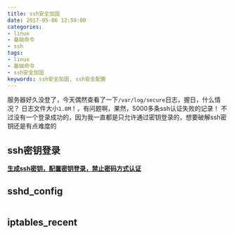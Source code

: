```yaml
---
title: ssh安全加固
date: 2017-05-06 12:59:00
categories:
- linux
- 基础命令
- ssh
tags:
- linux
- 基础命令
- ssh安全加固
keywords: ssh安全加固, ssh安全配置
---
```


> 
服务器好久没登了，今天偶然查看了一下`/var/log/secure`日志，握日，什么情况？
日志文件大小`1.8M`！，有问题啊，果然，5000多条ssh认证失败的记录！
不过没有一个登录成功的，因为我一直都是只允许通过密钥登录的，想要破解ssh密钥还是有点难度的

<!-- more -->

## ssh密钥登录

**[生成ssh密钥，配置密钥登录，禁止密码方式认证](https://www.zfl9.com/ssh.html)**

## sshd_config
<pre><code class="language-bash line-numbers"><script type="text/plain">## 先从配置文件开始 /etc/ssh/sshd_config
Port 2333               # ssh监听端口，默认22，很不安全，建议改为高位端口
ListenAddress 0.0.0.0   # ssh监听地址
Protocol 2              # ssh协议版本，现在都是版本2了

SyslogFacility AUTHPRIV

PermitRootLogin without-password    # root用户只能通过ssh密钥登录(不过最好是禁止root登录)
MaxAuthTries 3                      # 认证重试次数；如果连续3次没认证成功，则锁定

PubkeyAuthentication yes                    # 开启ssh公钥认证(默认)
AuthorizedKeysFile  .ssh/authorized_keys    # ssh公钥存放路径
PermitEmptyPasswords no                     # 禁止空密码认证
PasswordAuthentication no                   # 禁止密码认证方式

AllowUsers root zfl9     # 只允许特定用户登录(空格分隔)

ChallengeResponseAuthentication no
GSSAPIAuthentication no
GSSAPICleanupCredentials no

UseDNS no
UsePAM yes

X11Forwarding no        # X11转发
X11UseLocalhost no

UsePrivilegeSeparation sandbox

Subsystem   sftp    /usr/libexec/openssh/sftp-server    # sftp子系统
</script></code></pre>

## iptables_recent
<pre><code class="language-bash line-numbers"><script type="text/plain">## 按照上面的配置，其实已经没什么大问题了，但是如果希望更稳固一点，可以用iptables的recent模块
iptables -A INPUT -p icmp --icmp-type 8 -m length --length 100 -m recent --name sshkey --rsource --set -j ACCEPT
iptables -A INPUT -p tcp --dport 2333 -m state --state NEW -m recent --name sshkey --rcheck --rsource --seconds 15 -j ACCEPT
iptables -A INPUT -p tcp --dport 2333 -m state --state NEW -j DROP

## recent模块
可以理解为一张记录IP地址的列表
'--set' '--remove'      添加、删除IP
'--rsource' '--rdest'   记录源地址(默认)、目标地址
'--rcheck' '--update'   检查地址是否在列表中
'--seconds'             时间条件
'--hitcount'            命中次数

## 放在上面的例子上：
1. 第一条，记录长度为128字节(100字节加上ip头,icmp头28字节)的icmp_request包的源地址，命名为sshkey
2. 第二条，允许sshkey列表中的地址 15秒内可以登录ssh
3. 第三条，其他的ssh握手连接全部丢弃

这样，普通的ssh连接就不能连接了，就算是密钥也不行，那要怎么连接呢？
我们要先给服务器打声招呼，也就是先ping一个128长度的包给服务器，这时我们就有15秒的时间可以登录了

## "sshkey开锁"
ping -c 1 -s 100 ip   # linux
ping -n 1 -l 100 ip   # windows

## 登录ssh
ssh -p 2333 user@ip     # 15s内

## rcheck update区别
# rcheck从第1个包开始计算时间;
# update在rcheck的基础上增加了从最近的DROP包开始计算阻断时间, 具有准许时间和阻断时间, 会更新last-seen时间戳;

- rcheck类似活动抽奖: 
每天有3次抽奖机会，随便你抽，抽完3次，抱歉，等明天;

- update类似网银: 
连续输错密码超过3次，不好意思，冻结24小时，24小时后解锁，如果解锁后的一个小时内又连续输错3次，又得等24小时了;
</script></code></pre>
